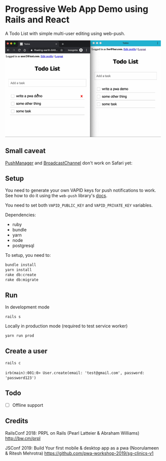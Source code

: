 # Progressive Web App Demo using Rails and React

A Todo List with simple multi-user editing using web-push.

![](demo.gif)

## Small caveat

[PushManager](https://developer.mozilla.org/en-US/docs/Web/API/PushManager) and [BroadcastChannel](https://developer.mozilla.org/en-US/docs/Web/API/BroadcastChannel) don't work on Safari yet:

## Setup

You need to generate your own VAPID keys for push notifications to work. See how to do it using the `web-push` library's [docs](https://github.com/web-push-libs/web-push#usage).

You need to set both `VAPID_PUBLIC_KEY` and `VAPID_PRIVATE_KEY` variables.

Dependencies:

- ruby
- bundle
- yarn
- node
- postgresql

To setup, you need to:

```
bundle install
yarn install
rake db:create
rake db:migrate
```

## Run

In development mode

```
rails s
```

Locally in production mode (required to test service worker)

```
yarn run prod
```

## Create a user

```
rails c

irb(main):001:0> User.create(email: 'test@gmail.com', password: 'password123')
```

## Todo

- [ ] Offline support

## Credits

RailsConf 2018: PRPL on Rails (Pearl Latteier & Abraham Williams) http://bw.cm/prpl

JSConf 2019: Build Your first mobile & desktop app as a pwa (Noorulameen & Ritesh Mehrotra) https://github.com/pwa-workshop-2019/sg-clinics-v1

